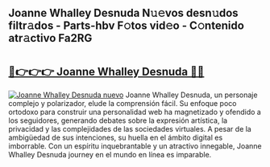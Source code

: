 ## Joanne Whalley Desnuda N𝚞𝚎vos desn𝚞dos filtr𝚊dos - Parts-hbv F𝚘tos vid𝚎o - C𝚘ntenido atr𝚊ctivo Fa2RG

# <h2><a href="http://mbbhab.tromn.icu/?c=Joanne+Whalley+Desnuda">🔗👉👉👉 Joanne Whalley Desnuda 🔗🔗</a></h2>

[![Joanne Whalley Desnuda nuevo](https://i.imgur.com/pEAQMta.gif)](http://mbbhab.tromn.icu/?c=Joanne+Whalley+Desnuda)
Joanne Whalley Desnuda, un personaje complejo y polarizador, elude la comprensión fácil. Su enfoque poco ortodoxo para construir una personalidad web ha magnetizado y ofendido a los seguidores, generando debates sobre la expresión artística, la privacidad y las complejidades de las sociedades virtuales. A pesar de la ambigüedad de sus intenciones, su huella en el ámbito digital es imborrable. Con un espíritu inquebrantable y un atractivo innegable, Joanne Whalley Desnuda journey en el mundo en línea es imparable.
